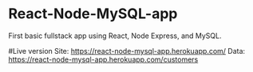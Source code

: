 # React-Node-MySQL-app
First basic fullstack app using React, Node Express, and MySQL. 

#Live version
Site: https://react-node-mysql-app.herokuapp.com/
Data: https://react-node-mysql-app.herokuapp.com/customers
